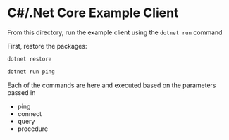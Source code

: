 # C#/.Net Core Example Client

From this directory, run the example client using the `dotnet run` command

First, restore the packages:

```bash
dotnet restore
```

```bash
dotnet run ping
```

Each of the commands are here and executed based on the parameters passed in 
* ping
* connect
* query
* procedure